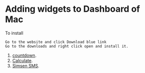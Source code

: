 <!-- #===============================* -->
<!-- # Author: Bhishan Poudel
<!-- # Date  : Apr 20, 2018
<!-- #===============================* -->
# Adding widgets to Dashboard of Mac
To install
```
Go to the website and click Download blue link
Go to the downloads and right click open and install it.
```
1. [countdown](https://www.apple.com/downloads/dashboard/status/countdowndashboardwidget.html).
2. [Calculate](https://www.apple.com/downloads/dashboard/calculate_convert/calculate.html).
3. [Simsen SMS](https://www.frankmerl.de/software.html).
